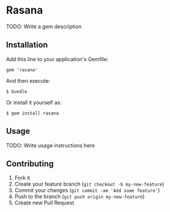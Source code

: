 # Rasana

TODO: Write a gem description

## Installation

Add this line to your application's Gemfile:

    gem 'rasana'

And then execute:

    $ bundle

Or install it yourself as:

    $ gem install rasana

## Usage

TODO: Write usage instructions here

## Contributing

1. Fork it
2. Create your feature branch (`git checkout -b my-new-feature`)
3. Commit your changes (`git commit -am 'Add some feature'`)
4. Push to the branch (`git push origin my-new-feature`)
5. Create new Pull Request
